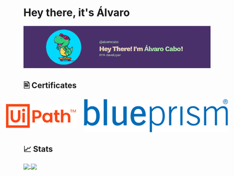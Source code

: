 # Hey there, it's Álvaro

![Banner](assets/image.png)

## 🖹 Certificates

<style>
        .image-container {
            display: flex;
            justify-content: center;
            align-items: center;
        }
        
        .image-container img {
            margin: 0 10px;
        }
    </style>

<div class="image-container">
        <img src="assets/uipath-seeklogo.com.svg" alt="UiPath">
        <img src="assets/Blue_Prism_logo.svg" alt="Blueprism">
</div>

## 📈 Stats

<a href="https://github.com/anuraghazra/github-readme-stats">
  <img height=200 align="center" src="https://github-readme-stats.vercel.app/api?username=alvarocaboUPM" />
</a>
<a href="https://github.com/anuraghazra/convoychat">
  <img height=200 align="center" src="https://github-readme-stats.vercel.app/api/top-langs/?username=alvarocaboUPM&hide=java,html,css&layout=compact&card_width=200" />
</a>
